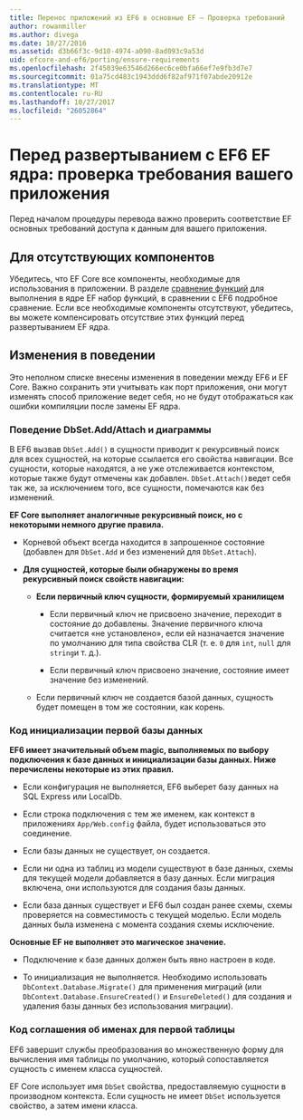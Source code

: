 ```yaml
---
title: Перенос приложений из EF6 в основные EF – Проверка требований
author: rowanmiller
ms.author: divega
ms.date: 10/27/2016
ms.assetid: d3b66f3c-9d10-4974-a090-8ad093c9a53d
uid: efcore-and-ef6/porting/ensure-requirements
ms.openlocfilehash: 2f45039e63546d266ec6ce0bfa66ef7e9fb3d7e7
ms.sourcegitcommit: 01a75cd483c1943ddd6f82af971f07abde20912e
ms.translationtype: MT
ms.contentlocale: ru-RU
ms.lasthandoff: 10/27/2017
ms.locfileid: "26052864"
---
```

# <a name="before-porting-from-ef6-to-ef-core-validate-your-applications-requirements"></a>Перед развертыванием с EF6 EF ядра: проверка требования вашего приложения

Перед началом процедуры перевода важно проверить соответствие EF основных требований доступа к данным для вашего приложения.

## <a name="missing-features"></a>Для отсутствующих компонентов

Убедитесь, что EF Core все компоненты, необходимые для использования в приложении. В разделе [сравнение функций](../features.md) для выполнения в ядре EF набор функций, в сравнении с EF6 подробное сравнение. Если все необходимые компоненты отсутствуют, убедитесь, вы можете компенсировать отсутствие этих функций перед развертыванием EF ядра.

## <a name="behavior-changes"></a>Изменения в поведении

Это неполном списке внесены изменения в поведении между EF6 и EF Core. Важно сохранить эти учитывать как порт приложения, они могут изменять способ приложение ведет себя, но не будут отображаться как ошибки компиляции после замены EF ядра.

### <a name="dbsetaddattach-and-graph-behavior"></a>Поведение DbSet.Add/Attach и диаграммы

В EF6 вызвав `DbSet.Add()` в сущности приводит к рекурсивный поиск для всех сущностей, на которые ссылается его свойства навигации. Все сущности, которые находятся, а не уже отслеживается контекстом, которые также будут отмечены как добавлен. `DbSet.Attach()`ведет себя так же, за исключением того, все сущности, помечаются как без изменений.

**EF Core выполняет аналогичные рекурсивный поиск, но с некоторыми немного другие правила.**

*  Корневой объект всегда находится в запрошенное состояние (добавлен для `DbSet.Add` и без изменений для `DbSet.Attach`).

*  **Для сущностей, которые были обнаружены во время рекурсивный поиск свойств навигации:**

    *  **Если первичный ключ сущности, формируемый хранилищем**

        * Если первичный ключ не присвоено значение, переходит в состояние до добавлены. Значение первичного ключа считается «не установлено», если ей назначается значение по умолчанию для типа свойства CLR (т. е. `0` для `int`, `null` для `string`и т. д.).

        * Если первичный ключ присвоено значение, состояние имеет значение без изменений.

    *  Если первичный ключ не создается базой данных, сущность будет помещен в том же состоянии, как корень.

### <a name="code-first-database-initialization"></a>Код инициализации первой базы данных

**EF6 имеет значительный объем magic, выполняемых по выбору подключения к базе данных и инициализации базы данных. Ниже перечислены некоторые из этих правил.**

* Если конфигурация не выполняется, EF6 выберет базу данных на SQL Express или LocalDb.

* Если строка подключения с тем же именем, как контекст в приложениях `App/Web.config` файла, будет использоваться это соединение.

* Если базы данных не существует, он создается.

* Если ни одна из таблиц из модели существуют в базе данных, схемы для текущей модели добавляется в базу данных. Если миграция включена, они используются для создания базы данных.

* Если база данных существует и EF6 был создан ранее схемы, схемы проверяется на совместимость с текущей моделью. Если модель данных была изменена с момента создания схемы исключение.

**Основные EF не выполняет это магическое значение.**

* Подключение к базе данных должен быть явно настроен в коде.

* То инициализация не выполняется. Необходимо использовать `DbContext.Database.Migrate()` для применения миграций (или `DbContext.Database.EnsureCreated()` и `EnsureDeleted()` для создания и удаления базы данных без использования миграции).

### <a name="code-first-table-naming-convention"></a>Код соглашения об именах для первой таблицы

EF6 завершит службы преобразования во множественную форму для вычисления имя таблицы по умолчанию, который сопоставляется сущность с именем класса сущностей.

EF Core использует имя `DbSet` свойства, предоставляемую сущности в производном контекста. Если сущность не имеет `DbSet` используется свойство, а затем имени класса.
